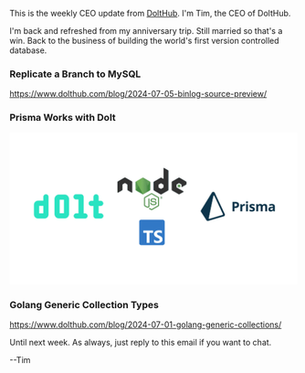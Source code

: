 This is the weekly CEO update from [DoltHub](https://www.dolthub.com/). I'm Tim, the CEO of DoltHub. 

I'm back and refreshed from my anniversary trip. Still married so that's a win. Back to the business of building the world's first version controlled database.

### Replicate a Branch to MySQL

https://www.dolthub.com/blog/2024-07-05-binlog-source-preview/

### Prisma Works with Dolt

[![Dolt + Prisma](../images/dolt-prisma.png)](https://www.dolthub.com/blog/2024-06-28-dolt-and-prisma/)

### Golang Generic Collection Types

https://www.dolthub.com/blog/2024-07-01-golang-generic-collections/

Until next week. As always, just reply to this email if you want to chat.

--Tim